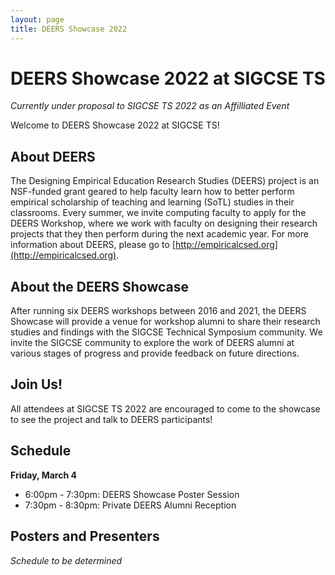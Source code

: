 ```yaml
---
layout: page
title: DEERS Showcase 2022
---
```


# DEERS Showcase 2022 at SIGCSE TS 

_Currently under proposal to SIGCSE TS 2022 as an Affilliated Event_

Welcome to DEERS Showcase 2022 at SIGCSE TS!

## About DEERS
The Designing Empirical Education Research Studies (DEERS) project is an NSF-funded grant geared to help faculty learn how to better perform empirical scholarship of teaching and learning (SoTL) studies in their classrooms. Every summer, we invite computing faculty to apply for the DEERS Workshop, where we work with faculty on designing their research projects that they then perform during the next academic year. For more information about DEERS, please go to [http://empiricalcsed.org](http://empiricalcsed.org).

## About the DEERS Showcase
After running six DEERS workshops between 2016 and 2021, the DEERS Showcase will provide a venue for workshop alumni to share their research studies and findings with the SIGCSE Technical Symposium community. We invite the SIGCSE community to explore the work of DEERS alumni at various stages of progress and provide feedback on future directions. 

## Join Us!
All attendees at SIGCSE TS 2022 are encouraged to come to the showcase to see the project and talk to DEERS participants!

## Schedule

__Friday, March 4__

* 6:00pm - 7:30pm: DEERS Showcase Poster Session
* 7:30pm - 8:30pm: Private DEERS Alumni Reception

## Posters and Presenters

_Schedule to be determined_
